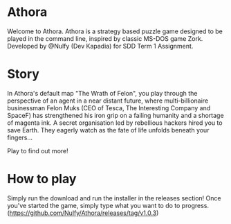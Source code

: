 # Athora

Welcome to Athora. Athora is a strategy based puzzle game designed to be played in the command line, inspired by classic MS-DOS game Zork.
Developed by @Nulfy (Dev Kapadia) for SDD Term 1 Assignment. 

# Story

In Athora's default map "The Wrath of Felon", you play through the perspective of an agent in a near distant future, where multi-billionaire businessman Felon Muks (CEO of Tesca, The Interesting Company and SpaceF) has strengthened his iron grip on a failing humanity and a shortage of magenta ink. A secret organisation led by rebellious hackers hired you to save Earth. They eagerly watch as the fate of life unfolds beneath your fingers...

Play to find out more!

# How to play

Simply run the download and run the installer in the releases section! Once you've started the game, simply type what you want to do to progress.
(https://github.com/Nulfy/Athora/releases/tag/v1.0.3)
